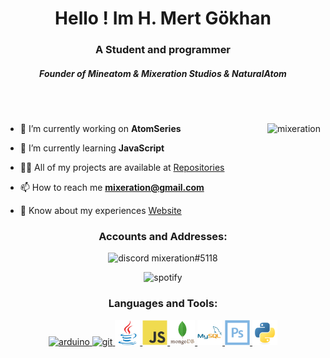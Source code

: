 <h1 align="center">Hello ! Im H. Mert Gökhan</h1>
<h3 align="center">A Student and programmer</h3>
<h5 align="center">Founder of Mineatom & Mixeration Studios & NaturalAtom</h5>

<br></br>

<p><img align="right" src="https://github-readme-stats.vercel.app/api?username=mixeration&show_icons=true&locale=en" alt="mixeration" /></p>

- 🔭 I’m currently working on **AtomSeries**

- 🌱 I’m currently learning **JavaScript** 

- 👨‍💻 All of my projects are available at [Repositories](https://github.com/mixeration?tab=repositories)

- 📫 How to reach me **mixeration@gmail.com**

- 📄 Know about my experiences [Website](https://mixeration.github.io)



<h3 align="center">Accounts and Addresses:</h3>
<p align="center" <a><img src="https://img.icons8.com/dusk/344/discord-logo.png" alt="discord" width="40" height="40"/> mixeration#5118</a></p> 
<p align="center" <a href="https://open.spotify.com/user/31mxg4yocs5yyjz7vrjnxul33pg4?si=65635e7c0c30467c" target="_blank" rel="noreferrer"><img src="https://img.icons8.com/dusk/344/spotify.png" alt="spotify" width="40" height="40"/></a></p> 


<h3 align="center">Languages and Tools:</h3>
<p align="center"> <a href="https://www.arduino.cc/" target="_blank" rel="noreferrer"> <img src="https://cdn.worldvectorlogo.com/logos/arduino-1.svg" alt="arduino" width="40" height="40"/> </a> <a href="https://git-scm.com/" target="_blank" rel="noreferrer"> <img src="https://www.vectorlogo.zone/logos/git-scm/git-scm-icon.svg" alt="git" width="40" height="40"/> </a> <a href="https://www.java.com" target="_blank" rel="noreferrer"> <img src="https://raw.githubusercontent.com/devicons/devicon/master/icons/java/java-original.svg" alt="java" width="40" height="40"/> </a> <a href="https://developer.mozilla.org/en-US/docs/Web/JavaScript" target="_blank" rel="noreferrer"> <img src="https://raw.githubusercontent.com/devicons/devicon/master/icons/javascript/javascript-original.svg" alt="javascript" width="40" height="40"/> </a> <a href="https://www.mongodb.com/" target="_blank" rel="noreferrer"> <img src="https://raw.githubusercontent.com/devicons/devicon/master/icons/mongodb/mongodb-original-wordmark.svg" alt="mongodb" width="40" height="40"/> </a> <a href="https://www.mysql.com/" target="_blank" rel="noreferrer"> <img src="https://raw.githubusercontent.com/devicons/devicon/master/icons/mysql/mysql-original-wordmark.svg" alt="mysql" width="40" height="40"/> </a> </a> <a href="https://www.photoshop.com/en" target="_blank" rel="noreferrer"> <img src="https://raw.githubusercontent.com/devicons/devicon/master/icons/photoshop/photoshop-line.svg" alt="photoshop" width="40" height="40"/> </a> <a href="https://www.python.org" target="_blank" rel="noreferrer"> <img src="https://raw.githubusercontent.com/devicons/devicon/master/icons/python/python-original.svg" alt="python" width="40" height="40"/> </a></p>
